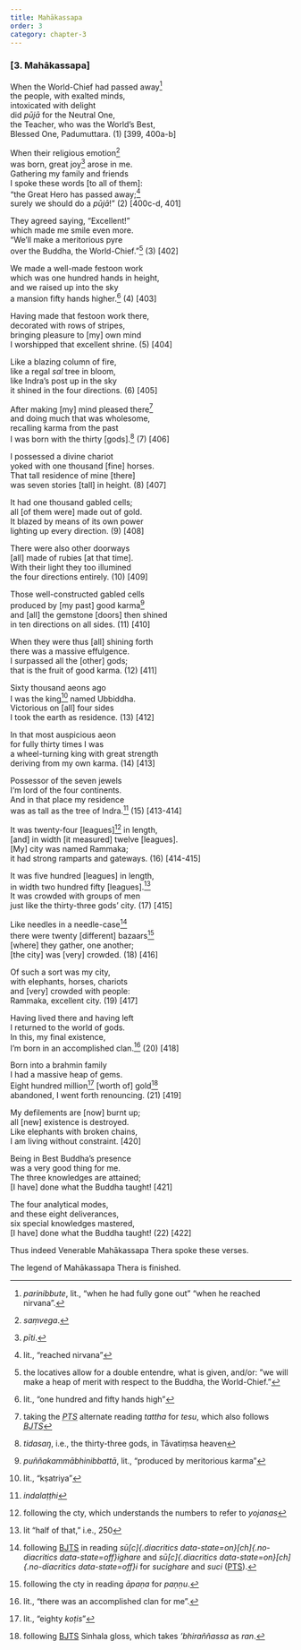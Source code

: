 ```yaml
---
title: Mahākassapa
order: 3
category: chapter-3
---
```


### \[3. Mahākassapa\]

When the World-Chief had passed away[^1]  
the people, with exalted minds,  
intoxicated with delight  
did *pūjā* for the Neutral One,  
the Teacher, who was the World’s Best,  
Blessed One, Padumuttara. (1) \[399, 400a-b\]

When their religious emotion[^2]  
was born, great joy[^3] arose in me.  
Gathering my family and friends  
I spoke these words \[to all of them\]:  
“the Great Hero has passed away;[^4]  
surely we should do a *pūjā*!” (2) \[400c-d, 401\]

They agreed saying, “Excellent!”  
which made me smile even more.  
“We’ll make a meritorious pyre  
over the Buddha, the World-Chief.”[^5] (3) \[402\]

We made a well-made festoon work  
which was one hundred hands in height,  
and we raised up into the sky  
a mansion fifty hands higher.[^6] (4) \[403\]

Having made that festoon work there,  
decorated with rows of stripes,  
bringing pleasure to \[my\] own mind  
I worshipped that excellent shrine. (5) \[404\]

Like a blazing column of fire,  
like a regal *sal* tree in bloom,  
like Indra’s post up in the sky  
it shined in the four directions. (6) \[405\]

After making \[my\] mind pleased there[^7]  
and doing much that was wholesome,  
recalling karma from the past  
I was born with the thirty \[gods\].[^8] (7) \[406\]

I possessed a divine chariot  
yoked with one thousand \[fine\] horses.  
That tall residence of mine \[there\]  
was seven stories \[tall\] in height. (8) \[407\]

It had one thousand gabled cells;  
all \[of them were\] made out of gold.  
It blazed by means of its own power  
lighting up every direction. (9) \[408\]

There were also other doorways  
\[all\] made of rubies \[at that time\].  
With their light they too illumined  
the four directions entirely. (10) \[409\]

Those well-constructed gabled cells  
produced by \[my past\] good karma[^9]  
and \[all\] the gemstone \[doors\] then shined  
in ten directions on all sides. (11) \[410\]

When they were thus \[all\] shining forth  
there was a massive effulgence.  
I surpassed all the \[other\] gods;  
that is the fruit of good karma. (12) \[411\]

Sixty thousand aeons ago  
I was the king[^10] named Ubbiddha.  
Victorious on \[all\] four sides  
I took the earth as residence. (13) \[412\]

In that most auspicious aeon  
for fully thirty times I was  
a wheel-turning king with great strength  
deriving from my own karma. (14) \[413\]

Possessor of the seven jewels  
I‘m lord of the four continents.  
And in that place my residence  
was as tall as the tree of Indra.[^11] (15) \[413-414\]

It was twenty-four \[leagues\][^12] in length,  
\[and\] in width \[it measured\] twelve \[leagues\].  
\[My\] city was named Rammaka;  
it had strong ramparts and gateways. (16) \[414-415\]

It was five hundred \[leagues\] in length,  
in width two hundred fifty \[leagues\].[^13]  
It was crowded with groups of men  
just like the thirty-three gods’ city. (17) \[415\]

Like needles in a needle-case[^14]  
there were twenty \[different\] bazaars[^15]  
\[where\] they gather, one another;  
\[the city\] was \[very\] crowded. (18) \[416\]

Of such a sort was my city,  
with elephants, horses, chariots  
and \[very\] crowded with people:  
Rammaka, excellent city. (19) \[417\]

Having lived there and having left  
I returned to the world of gods.  
In this, my final existence,  
I’m born in an accomplished clan.[^16] (20) \[418\]

Born into a brahmin family  
I had a massive heap of gems.  
Eight hundred million[^17] \[worth of\] gold[^18]  
abandoned, I went forth renouncing. (21) \[419\]

My defilements are \[now\] burnt up;  
all \[new\] existence is destroyed.  
Like elephants with broken chains,  
I am living without constraint. \[420\]

Being in Best Buddha’s presence  
was a very good thing for me.  
The three knowledges are attained;  
\[I have\] done what the Buddha taught! \[421\]

The four analytical modes,  
and these eight deliverances,  
six special knowledges mastered,  
\[I have\] done what the Buddha taught! (22) \[422\]

Thus indeed Venerable Mahākassapa Thera spoke these verses.

The legend of Mahākassapa Thera is finished.

[^1]: *parinibbute*, lit., “when he had fully gone out” “when he reached nirvana”.

[^2]: *saṃvega*.

[^3]: *pīti*.

[^4]: lit., “reached nirvana”

[^5]: the locatives allow for a double entendre, what is given, and/or: ”we will make a heap of merit with respect to the Buddha, the World-Chief.”

[^6]: lit., “one hundred and fifty hands high”

[^7]: taking the <dfn id="#PTS"><abbr title="Pali Text Society">PTS</abbr></dfn> alternate reading *tattha* for *tesu*, which also follows <dfn id="#BJTS"><abbr title="Buddha Jayanthi Tripitaka Series">BJTS</abbr></dfn>

[^8]: *tidasaŋ*, i.e., the thirty-three gods, in Tāvatiṃsa heaven

[^9]: *puññakammābhinibbattā*, lit., “produced by meritorious karma”

[^10]: lit., “kṣatriya”

[^11]: *indalaṭṭhi*

[^12]: following the cty, which understands the numbers to refer to *yojanas*

[^13]: lit “half of that,” i.e., 250

[^14]: following <a href="#BJTS" class="abbr">BJTS</a> in reading *sū[c]{.diacritics data-state=on}[ch]{.no-diacritics data-state=off}ighare* and *sū[c]{.diacritics data-state=on}[ch]{.no-diacritics data-state=off}i* for *sucighare* and *suci* (<a href="#PTS" class="abbr">PTS</a>).

[^15]: following the cty in reading *āpaṇa* for *paṇṇu*.

[^16]: lit., “there was an accomplished clan for me”.

[^17]: lit., “eighty *koṭis*”

[^18]: following <a href="#BJTS" class="abbr">BJTS</a> Sinhala gloss, which takes *’bhiraññassa* as *ran*.
